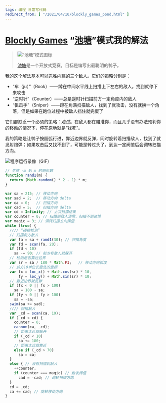 ```yaml
---
tags: 编程 日常写代码
redirect_from: [ "/2021/04/10/blockly_games_pond.html" ]
---
```


# [Blockly Games](https://blockly.games) “[池塘](https://blockly.games/pond-duck)”模式我的解法

> ![“池塘”模式图标](https://blockly.games/index/pond-duck.png)
>
> [池塘](https://blockly.games/pond-duck)是一个开放式竞赛，目标是编写出最聪明的鸭子。

我的这个解法基本可以完胜内建的三个敌人。它们的策略分别是：


+ “车（ju）”（Rook）――蹲在中间水平线上扫描上下左右的敌人，找到就停下来攻击
+ “逆时针”（Counter）――总是逆时针扫描前方一定角度内的敌人
+ “狙击手”（Sniper）――蹲在角落扫描敌人，找到了就攻击，没有就换一个角落，但是如果在跑位过程中被敌人挡住就完蛋了

它们都缺乏一个必须的策略：*走位*。在敌人都在瞄准你，而且几乎没有办法预判你的移动的情况下，停在原地就是“找死”。

我的策略是让鸭子按圆弧行进，靠近边界就反弹，同时旋转着扫描敌人，找到了就发射炮弹；如果攻击后又找不到了，可能是转过头了，到达一定阀值后会调转扫描方向。

![程序运行录像（GIF）](https://ftp.bmp.ovh/imgs/2021/04/7144544e59b62647.gif)

```javascript
// 生成 -m 到 m 的随机数
function rand1(m) {
  return (Math.random() * 2 - 1) * m;
}

var sa = 215; // 移动方向
var sad = 2;  // 移动方向 delta
var ca = 0;   // 扫描方向
var cad = 5;  // 扫描方向 delta
var cd = Infinity; // 上次扫描结果
var counter = 0; // 扫描到敌人清零，扫描不到递增
var magic = 3; // 调转扫描方向阀值
while (true) {
  //// “碰撞检测”
  // 扫描前方敌人
  var fa = sa + rand1(30); // 扫描角度
  var fd = scan(fa, 20);
  if (fd < 10)
    sa -= 90; // 前方有敌人就躲开
  // 检测是否靠近边界
  var sr = sa / 180 * Math.PI;   // 移动方向弧度
  // 前方10单位长度处的坐标
  var fx = loc_x() + Math.cos(sr) * 10,
      fy = loc_y() + Math.sin(sr) * 10;
  // 靠近边界就反弹
  if (fx < 0 || fx > 100)
    sa = 180 - sa;
  if (fy < 0 || fy > 100)
    sa = -sa;
  swim(sa += sad);
  //// 扫描敌人
  var _cd = scan(ca, 10);
  if (_cd < cd) {
    counter = 0;
    cannon(ca, _cd);
    // 距离太近就躲开
    if (_cd < 10)
      sa += 180;
    // 距离太远就靠近
    else if (_cd > 70)
      sa = ca;
  }
  else { // 没有扫描到敌人
    ++counter;
    if (counter === magic) // 触发阀值
      cad = -cad; // 调转扫描方向
  }
  cd = _cd;
  ca += cad; // 旋转移动方向
}
```
